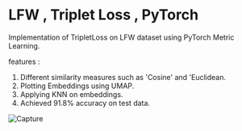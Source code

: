 # LFW , Triplet Loss , PyTorch
Implementation of TripletLoss on LFW dataset using PyTorch Metric Learning. 

features :
1) Different similarity measures such as 'Cosine' and 'Euclidean. 
2) Plotting Embeddings using UMAP. 
3) Applying KNN on embeddings. 
4) Achieved 91.8% accuracy on test data. 

![Capture](https://user-images.githubusercontent.com/107252860/211275509-23ec03cb-44ca-42b1-a950-7a3b850cddbd.PNG)
